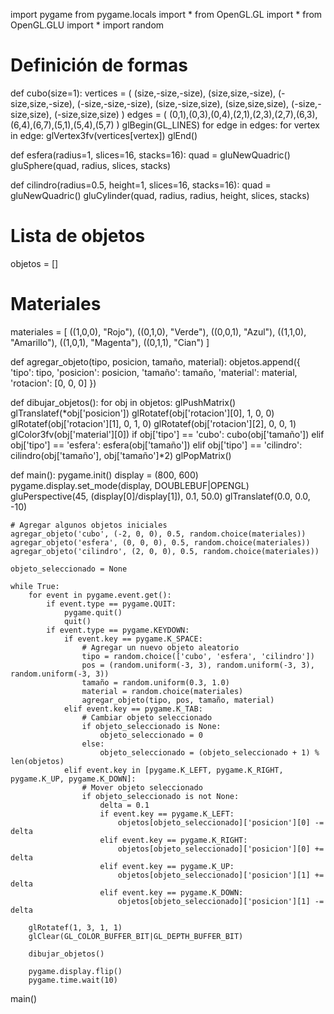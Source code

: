 import pygame
from pygame.locals import *
from OpenGL.GL import *
from OpenGL.GLU import *
import random

# Definición de formas
def cubo(size=1):
    vertices = (
        (size,-size,-size), (size,size,-size), (-size,size,-size), (-size,-size,-size),
        (size,-size,size), (size,size,size), (-size,-size,size), (-size,size,size)
    )
    edges = (
        (0,1),(0,3),(0,4),(2,1),(2,3),(2,7),(6,3),(6,4),(6,7),(5,1),(5,4),(5,7)
    )
    glBegin(GL_LINES)
    for edge in edges:
        for vertex in edge:
            glVertex3fv(vertices[vertex])
    glEnd()

def esfera(radius=1, slices=16, stacks=16):
    quad = gluNewQuadric()
    gluSphere(quad, radius, slices, stacks)

def cilindro(radius=0.5, height=1, slices=16, stacks=16):
    quad = gluNewQuadric()
    gluCylinder(quad, radius, radius, height, slices, stacks)

# Lista de objetos
objetos = []

# Materiales
materiales = [
    ((1,0,0), "Rojo"),
    ((0,1,0), "Verde"),
    ((0,0,1), "Azul"),
    ((1,1,0), "Amarillo"),
    ((1,0,1), "Magenta"),
    ((0,1,1), "Cian")
]

def agregar_objeto(tipo, posicion, tamaño, material):
    objetos.append({
        'tipo': tipo,
        'posicion': posicion,
        'tamaño': tamaño,
        'material': material,
        'rotacion': [0, 0, 0]
    })

def dibujar_objetos():
    for obj in objetos:
        glPushMatrix()
        glTranslatef(*obj['posicion'])
        glRotatef(obj['rotacion'][0], 1, 0, 0)
        glRotatef(obj['rotacion'][1], 0, 1, 0)
        glRotatef(obj['rotacion'][2], 0, 0, 1)
        glColor3fv(obj['material'][0])
        if obj['tipo'] == 'cubo':
            cubo(obj['tamaño'])
        elif obj['tipo'] == 'esfera':
            esfera(obj['tamaño'])
        elif obj['tipo'] == 'cilindro':
            cilindro(obj['tamaño'], obj['tamaño']*2)
        glPopMatrix()

def main():
    pygame.init()
    display = (800, 600)
    pygame.display.set_mode(display, DOUBLEBUF|OPENGL)
    gluPerspective(45, (display[0]/display[1]), 0.1, 50.0)
    glTranslatef(0.0, 0.0, -10)

    # Agregar algunos objetos iniciales
    agregar_objeto('cubo', (-2, 0, 0), 0.5, random.choice(materiales))
    agregar_objeto('esfera', (0, 0, 0), 0.5, random.choice(materiales))
    agregar_objeto('cilindro', (2, 0, 0), 0.5, random.choice(materiales))

    objeto_seleccionado = None

    while True:
        for event in pygame.event.get():
            if event.type == pygame.QUIT:
                pygame.quit()
                quit()
            if event.type == pygame.KEYDOWN:
                if event.key == pygame.K_SPACE:
                    # Agregar un nuevo objeto aleatorio
                    tipo = random.choice(['cubo', 'esfera', 'cilindro'])
                    pos = (random.uniform(-3, 3), random.uniform(-3, 3), random.uniform(-3, 3))
                    tamaño = random.uniform(0.3, 1.0)
                    material = random.choice(materiales)
                    agregar_objeto(tipo, pos, tamaño, material)
                elif event.key == pygame.K_TAB:
                    # Cambiar objeto seleccionado
                    if objeto_seleccionado is None:
                        objeto_seleccionado = 0
                    else:
                        objeto_seleccionado = (objeto_seleccionado + 1) % len(objetos)
                elif event.key in [pygame.K_LEFT, pygame.K_RIGHT, pygame.K_UP, pygame.K_DOWN]:
                    # Mover objeto seleccionado
                    if objeto_seleccionado is not None:
                        delta = 0.1
                        if event.key == pygame.K_LEFT:
                            objetos[objeto_seleccionado]['posicion'][0] -= delta
                        elif event.key == pygame.K_RIGHT:
                            objetos[objeto_seleccionado]['posicion'][0] += delta
                        elif event.key == pygame.K_UP:
                            objetos[objeto_seleccionado]['posicion'][1] += delta
                        elif event.key == pygame.K_DOWN:
                            objetos[objeto_seleccionado]['posicion'][1] -= delta

        glRotatef(1, 3, 1, 1)
        glClear(GL_COLOR_BUFFER_BIT|GL_DEPTH_BUFFER_BIT)
        
        dibujar_objetos()
        
        pygame.display.flip()
        pygame.time.wait(10)

main()
      
